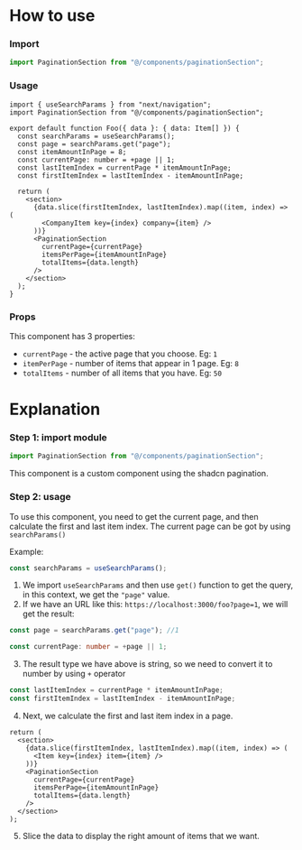 # How to use

### Import

```typescript
import PaginationSection from "@/components/paginationSection";
```

### Usage

```tsx
import { useSearchParams } from "next/navigation";
import PaginationSection from "@/components/paginationSection";

export default function Foo({ data }: { data: Item[] }) {
  const searchParams = useSearchParams();
  const page = searchParams.get("page");
  const itemAmountInPage = 8;
  const currentPage: number = +page || 1;
  const lastItemIndex = currentPage * itemAmountInPage;
  const firstItemIndex = lastItemIndex - itemAmountInPage;

  return (
    <section>
      {data.slice(firstItemIndex, lastItemIndex).map((item, index) => (
        <CompanyItem key={index} company={item} />
      ))}
      <PaginationSection
        currentPage={currentPage}
        itemsPerPage={itemAmountInPage}
        totalItems={data.length}
      />
    </section>
  );
}
```

### Props

This component has 3 properties:

- `currentPage` - the active page that you choose. Eg: `1`
- `itemPerPage` - number of items that appear in 1 page. Eg: `8`
- `totalItems` - number of all items that you have. Eg: `50`

# Explanation

### Step 1: import module

```javascript
import PaginationSection from "@/components/paginationSection";
```

This component is a custom component using the shadcn pagination.

### Step 2: usage

To use this component, you need to get the current page, and then calculate the first and last item index.
The current page can be got by using `searchParams()`

Example:

```typescript
const searchParams = useSearchParams();
```

1. We import `useSearchParams` and then use `get()` function to get the query, in this context, we get the `"page"` value.
2. If we have an URL like this: `https://localhost:3000/foo?page=1`, we will get the result:

```typescript
const page = searchParams.get("page"); //1
```

```typescript
const currentPage: number = +page || 1;
```

3. The result type we have above is string, so we need to convert it to number by using `+` operator

```typescript
const lastItemIndex = currentPage * itemAmountInPage;
const firstItemIndex = lastItemIndex - itemAmountInPage;
```

4. Next, we calculate the first and last item index in a page.

```tsx
return (
  <section>
    {data.slice(firstItemIndex, lastItemIndex).map((item, index) => (
      <Item key={index} item={item} />
    ))}
    <PaginationSection
      currentPage={currentPage}
      itemsPerPage={itemAmountInPage}
      totalItems={data.length}
    />
  </section>
);
```

5. Slice the data to display the right amount of items that we want.
